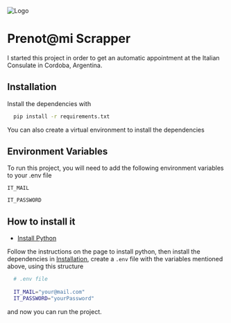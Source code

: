
![Logo](./logo.ico)
# Prenot@mi Scrapper

I started this project in order to get an automatic appointment at the Italian Consulate in Cordoba, Argentina.

## Installation

Install the dependencies with

```bash
  pip install -r requirements.txt
```
You can also create a virtual environment to install the dependencies    
## Environment Variables

To run this project, you will need to add the following environment variables to your .env file

`IT_MAIL`

`IT_PASSWORD`


## How to install it

 - [Install Python](https://www.python.org/)

Follow the instructions on the page to install python, then install the dependencies in [Installation](##Installation), create a `.env` file with the variables mentioned above, using this structure

```bash
  # .env file
  
  IT_MAIL="your@mail.com"
  IT_PASSWORD="yourPassword"
```

and now you can run the project.